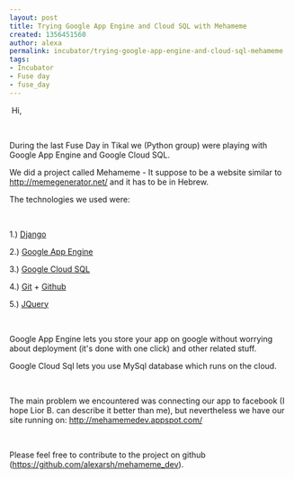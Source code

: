 ```yaml
---
layout: post
title: Trying Google App Engine and Cloud SQL with Mehameme
created: 1356451560
author: alexa
permalink: incubator/trying-google-app-engine-and-cloud-sql-mehameme
tags:
- Incubator
- Fuse day
- fuse_day
---
```

<p>&nbsp;Hi,</p>
<p>&nbsp;</p>
<p>During the last Fuse Day in Tikal we (Python group) were playing with Google App Engine and Google Cloud SQL.</p>
<p>We did a project called Mehameme - It suppose to be a website similar to <a href="http://memegenerator.net/">http://memegenerator.net/</a> and it has to be in Hebrew.</p>
<p>The technologies we used were:</p>
<p>&nbsp;</p>
<p>1.) <a href="https://www.djangoproject.com/">Django</a></p>
<p>2.) <a href="https://developers.google.com/appengine/">Google App Engine</a></p>
<p>3.) <a href="https://developers.google.com/cloud-sql/">Google Cloud SQL</a></p>
<p>4.) <a href="http://git-scm.com/">Git</a> + <a href="https://github.com/">Github</a></p>
<p>5.) <a href="http://jquery.com/">JQuery</a></p>
<p>&nbsp;</p>
<p>Google App Engine lets you store your app on google without worrying about deployment (it's done with one click) and other related stuff.</p>
<p>Google Cloud Sql lets you use MySql database which runs on the cloud.</p>
<p>&nbsp;</p>
<p>The main problem we encountered was&nbsp;connecting our app to facebook (I hope Lior B. can describe it better than me), but nevertheless we have our site running on: <a href="http://mehamemedev.appspot.com/">http://mehamemedev.appspot.com/</a></p>
<p>&nbsp;</p>
<p>Please feel free to contribute to the project on github (<a href="https://github.com/alexarsh/mehameme_dev">https://github.com/alexarsh/mehameme_dev</a>).</p>

